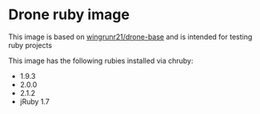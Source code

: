 # Drone ruby image

This image is based on [wingrunr21/drone-base](https://github.com/wingrunr21/drone-base) and is intended for testing ruby
projects

This image has the following rubies installed via chruby:
* 1.9.3
* 2.0.0
* 2.1.2
* jRuby 1.7

